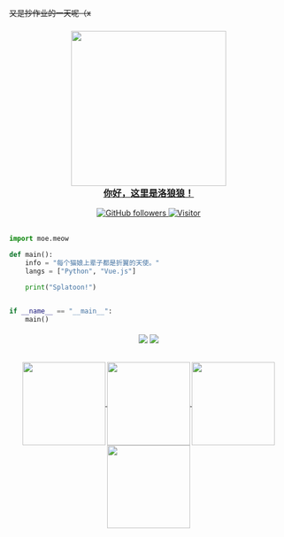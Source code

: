 ~~又是抄作业的一天呢（x~~
<a href="https://www.amazefcc233.com">
  <h3 align="center">
    <img src="https://a.ppy.sh/15134737?1567826431.jpeg" width="280"><br>
    <object>
      你好，这里是洛狼狼！
    </object>
  </h3>
</a>

<div align="center">
    <a href="https://github.com/Amazefcc233?tab=followers">
        <img alt="GitHub followers" 
             src="https://img.shields.io/github/followers/Amazefcc233?colorB=c9cbff&logo=Github&style=for-the-badge" />
    </a>
    <!-- 推特不给看！
    <a href="https://twitter.com/蒸羊羔蒸熊掌蒸鹿尾">
        <img alt="Twitter Follow" 
             src="https://img.shields.io/twitter/follow/yurinekowolf?colorB=c6aae8&label=Follow&logo=twitter&logoColor=white&style=for-the-badge">
    </a>-->
    <a href="https://www.amazefcc233.com">
        <img alt="Visitor" 
             src="https://visitor_badge.deta.dev/?pageID=Amazefcc233.Amazefcc233?labelColor=1e1e28&color=c9cbff&label=Visitors&style=for-the-badge">
    </a>
</div>

<br>

```Python
import moe.meow

def main():
    info = "每个猫娘上辈子都是折翼的天使。"
    langs = ["Python", "Vue.js"]

    print("Splatoon!")


if __name__ == "__main__":
    main()
``` 

<h4 align="center">
<img src="https://img.shields.io/badge/-Python-blue?logo=Python&labelColor=blue&logoColor=fff&style=for-the-badge" />
<img src="https://img.shields.io/badge/-Vue.js-%232c3e50?style=for-the-badge&logo=Vue.js" />
<br><br>
<p align="center">
  <a href="https://github.com/Amazefcc233">
    <img align="center"
         height="150em"
         src="https://github-readme-stats.vercel.app/api?username=Amazefcc233&show_icons=true&include_all_commits=true&count_private=true&theme=apprentice&hide_border=true&bg_color=0D1117" />
  </a>
   
  <a href="https://github.com/Amazefcc233">
    <img align="center"
         height="150em"
         src="https://github-readme-streak-stats.herokuapp.com/?user=Amazefcc233&theme=black-ice&hide_border=true&stroke=0000&background=0D1117&ring=e05397&fire=e05397&currStreakLabel=e05397" />
  </a>
  <a href="https://github.com/Amazefcc233">
    <img align="center"
         height="150em"
         src="https://github-readme-stats.vercel.app/api/top-langs?username=Amazefcc233&show_icons=true&include_all_commits=true&count_private=true&theme=apprentice&hide_border=true&bg_color=0D1117&layout=compact&hide=html,scss,php"
    />
  </a>
    <a href="https://github.com/Amazefcc233">
    <img align="center"
         height="150em"
         src="https://activity-graph.herokuapp.com/graph?username=Amazefcc233&custom_title=My%20Activity%20Graph!&hide_border=true&bg_color=0D1117&line=fff&point=fff&theme=github" />
  </a>
</p>
